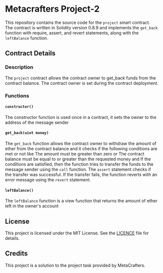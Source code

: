 # Metacrafters Project-2 

This repository contains the source code for the `project` smart contract. The contract is written in Solidity version 0.8.9 and implements the `get_back` function with require, assert, and revert statements, along with the `leftBalance` function.
## Contract Details
### Description
The `project` contract allows the contract owner to get_back funds from the contract balance. The contract owner is set during the contract deployment.
### Functions
#### `constructor()`
The constructor function is used once in a contract, it sets the owner to the address of the message sender
#### `get_back(uint money)`
The `get_back` function allows the contract owner to withdraw the amount  of ether from the contract balance and it checks if the following conditions are met or not like
The amount must be greater than zero or The contract balance must be equal to or greater than the requested money and If the conditions are satisfied, then the function tries to transfer the funds to the message sender using the `call` function. 
The `assert` statement checks if the transfer was successful. If the transfer fails, the function reverts with an error message using the `revert` statement.
#### `leftBalance()`
The `leftBalance` function is a view function that returns the amount of ether left in the owner's account  

## License
This project is licensed under the MIT License. See the [LICENCE](https://github.com/21BEC/project-avax_1/blob/main/LICENSE) file for details.

## Credits
This project is a solution to the project task provided by MetaCrafters.

